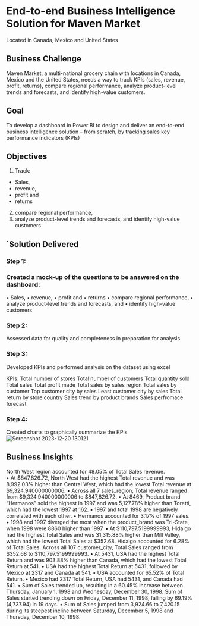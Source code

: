 # End-to-end Business Intelligence Solution for Maven Market
Located in Canada, Mexico and United States

## Business Challenge

Maven Market, a multi-national grocery chain with locations in Canada, Mexico and the United States, needs a way to track KPIs (sales, revenue, profit, returns), compare regional performance, analyze product-level trends and forecasts, and identify high-value customers. 


## Goal

To develop a dashboard in Power BI to design and deliver an end-to-end business intelligence solution – from scratch, by tracking sales key performance indicators (KPIs)

## Objectives

1.	Track:
* Sales,
* revenue,
* profit and
* returns
2.	compare regional performance, 
4.	analyze product-level trends and forecasts, and identify high-value customers

## `Solution Delivered

### Step 1:

### Created a mock-up of the questions to be answered on the dashboard:
•	Sales, 
•	revenue, 
•	profit and 
•	returns
•	compare regional performance, 
•	analyze product-level trends and forecasts, and 
•	identify high-value customers

### Step 2:

Assessed data for quality and completeness in preparation for analysis

### Step 3:

Developed KPIs and performed analysis on the dataset using excel

KPIs:
Total number of stores
Total number of customers
Total quantity sold
Total sales 
Total profit made
Total sales by sales region
Total sales by customer
Top customer city by sales
Least customer city by sales
Total return by store country
Sales trend by product brands
Sales perfromace forecast

### Step 4:

Created charts to graphically summarize the KPIs
![Screenshot 2023-12-20 130121](https://github.com/williamsadegoke/mavenmarket_sales_performance_report/assets/81843920/fca5cbab-e007-4b38-961c-9839a5728a0a)

 

## Business Insights

North West region accounted for 48.05% of Total Sales revenue.  
•	At $847,826.72, North West had the highest Total revenue and was 8,992.03% higher than Central West, which had the lowest Total revenue at $9,324.940000000006.
•	Across all 7 sales_region, Total revenue ranged from $9,324.940000000006 to $847,826.72. 
•	At 8469, Product brand “Hermanos” sold the highest in 1997 and was 5,127.78% higher than Toretti, which had the lowest 1997 at 162.
•	1997 and total 1998 are negatively correlated with each other.
•	Hermanos accounted for 3.17% of 1997 sales.  
•	1998 and 1997 diverged the most when the product_brand was Tri-State, when 1998 were 8860 higher than 1997.
•	At $110,797.5199999993, Hidalgo had the highest Total Sales and was 31,315.88% higher than Mill Valley, which had the lowest Total Sales at $352.68.    Hidalgo accounted for 6.28% of Total Sales.  Across all 107 customer_city, Total Sales ranged from $352.68 to $110,797.5199999993.
•	At 5431, USA had the highest Total Return and was 903.88% higher than Canada, which had the lowest Total Return at 541.
•	USA had the highest Total Return at 5431, followed by Mexico at 2317 and Canada at 541.
•	USA accounted for 65.52% of Total Return.
•	Mexico had 2317 Total Return, USA had 5431, and Canada had 541.
•	Sum of Sales trended up, resulting in a 60.45% increase between Thursday, January 1, 1998 and Wednesday, December 30, 1998.  Sum of Sales started trending down on Friday, December 11, 1998, falling by 69.19% (4,737.94) in 19 days.
•	Sum of Sales jumped from 3,924.66 to 7,420.15 during its steepest incline between Saturday, December 5, 1998 and Thursday, December 10, 1998.
